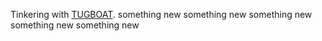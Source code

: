 Tinkering with [TUGBOAT](https://www.tugboat.qa).
something new
something new
something new
something new
something new
